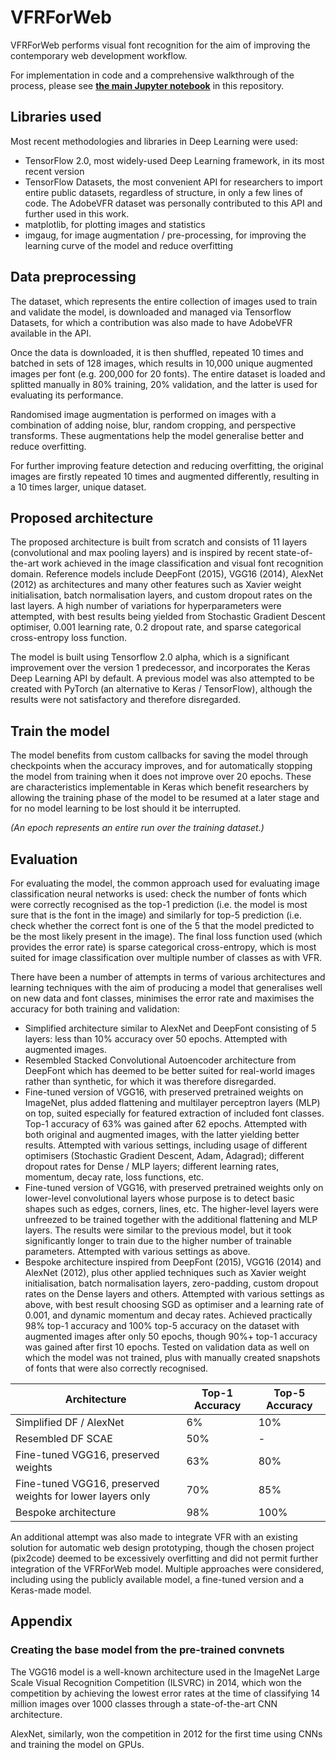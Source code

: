 # VFRForWeb

VFRForWeb performs visual font recognition for the aim of improving the contemporary web development workflow.

For implementation in code and a comprehensive walkthrough of the process, please see [**the main Jupyter notebook**](<https://github.com/SiavasFiroozbakht/VFRForWeb/blob/master/VFRForWeb.ipynb>) in this repository.

## Libraries used

Most recent methodologies and libraries in Deep Learning were used:

- TensorFlow 2.0, most widely-used Deep Learning framework, in its most recent version
- TensorFlow Datasets, the most convenient API for researchers to import entire public datasets, regardless of structure, in only a few lines of code. The AdobeVFR dataset was personally contributed to this API and further used in this work.
- matplotlib, for plotting images and statistics
- imgaug, for image augmentation / pre-processing, for improving the learning curve of the model and reduce overfitting

## Data preprocessing

The dataset, which represents the entire collection of images used to train and validate the model, is downloaded and managed via Tensorflow Datasets, for which a contribution was also made to have AdobeVFR available in the API.

Once the data is downloaded, it is then shuffled, repeated 10 times and batched in sets of 128 images, which results in 10,000 unique augmented images per font (e.g. 200,000 for 20 fonts). The entire dataset is loaded and splitted manually in 80% training, 20% validation, and the latter is used for evaluating its performance.

Randomised image augmentation is performed on images with a combination of adding noise, blur, random cropping, and perspective transforms. These augmentations help the model generalise better and reduce overfitting.

For further improving feature detection and reducing overfitting, the original images are firstly repeated 10 times and augmented differently, resulting in a 10 times larger, unique dataset.

## Proposed architecture

The proposed architecture is built from scratch and consists of 11 layers (convolutional and max pooling layers) and is inspired by recent state-of-the-art work achieved in the image classification and visual font recognition domain. Reference models include DeepFont (2015), VGG16 (2014), AlexNet (2012) as architectures and many other features such as Xavier weight initialisation, batch normalisation layers, and custom dropout rates on the last layers. A high number of variations for hyperparameters were attempted, with best results being yielded from Stochastic Gradient Descent optimiser, 0.001 learning rate, 0.2 dropout rate, and sparse categorical cross-entropy loss function.

The model is built using Tensorflow 2.0 alpha, which is a significant improvement over the version 1 predecessor, and incorporates the Keras Deep Learning API by default. A previous model was also attempted to be created with PyTorch (an alternative to Keras / TensorFlow), although the results were not satisfactory and therefore disregarded.

## Train the model

The model benefits from custom callbacks for saving the model through checkpoints when the accuracy improves, and for automatically stopping the model from training when it does not improve over 20 epochs. These are characteristics implementable in Keras which benefit researchers by allowing the training phase of the model to be resumed at a later stage and for no model learning to be lost should it be interrupted.

*(An epoch represents an entire run over the training dataset.)*

## Evaluation

For evaluating the model, the common approach used for evaluating image classification neural networks is used: check the number of fonts which were correctly recognised as the top-1 prediction (i.e. the model is most sure that is the font in the image) and similarly for top-5 prediction (i.e. check whether the correct font is one of the 5 that the model predicted to be the most likely present in the image). The final loss function used (which provides the error rate) is sparse categorical cross-entropy, which is most suited for image classification over multiple number of classes as with VFR.

There have been a number of attempts in terms of various architectures and learning techniques with the aim of producing a model that generalises well on new data and font classes, minimises the error rate and maximises the accuracy for both training and validation:

- Simplified architecture similar to AlexNet and DeepFont consisting of 5 layers: less than 10% accuracy over 50 epochs. Attempted with augmented images.
- Resembled Stacked Convolutional Autoencoder architecture from DeepFont which has deemed to be better suited for real-world images rather than synthetic, for which it was therefore disregarded.
- Fine-tuned version of VGG16, with preserved pretrained weights on ImageNet, plus added flattening and multilayer perceptron layers (MLP) on top, suited especially for featured extraction of included font classes. Top-1 accuracy of 63% was gained after 62 epochs. Attempted with both original and augmented images, with the latter yielding better results. Attempted with various settings, including usage of different optimisers (Stochastic Gradient Descent, Adam, Adagrad); different dropout rates for Dense / MLP layers; different learning rates, momentum, decay rate, loss functions, etc.
- Fine-tuned version of VGG16, with preserved pretrained weights only on lower-level convolutional layers whose purpose is to detect basic shapes such as edges, corners, lines, etc. The higher-level layers were unfreezed to be trained together with the additional flattening and MLP layers. The results were similar to the previous model, but it took significantly longer to train due to the higher number of trainable parameters. Attempted with various settings as above.
- Bespoke architecture inspired from DeepFont (2015), VGG16 (2014) and AlexNet (2012), plus other applied techniques such as Xavier weight initialisation, batch normalisation layers, zero-padding, custom dropout rates on the Dense layers and others. Attempted with various settings as above, with best result choosing SGD as optimiser and a learning rate of 0.001, and dynamic momentum and decay rates. Achieved practically 98% top-1 accuracy and 100% top-5 accuracy on the dataset with augmented images after only 50 epochs, though 90%+ top-1 accuracy was gained after first 10 epochs. Tested on validation data as well on which the model was not trained, plus with manually created snapshots of fonts that were also correctly recognised.

| Architecture                                              | Top-1 Accuracy | Top-5 Accuracy |
| --------------------------------------------------------- | -------------- | -------------- |
| Simplified DF / AlexNet                                   | 6%             | 10%            |
| Resembled DF SCAE                                         | 50%            | -              |
| Fine-tuned VGG16, preserved weights                       | 63%            | 80%            |
| Fine-tuned VGG16, preserved weights for lower layers only | 70%            | 85%            |
| Bespoke architecture                                      | 98%            | 100%           |

An additional attempt was also made to integrate VFR with an existing solution for automatic web design prototyping, though the chosen project (pix2code) deemed to be excessively overfitting and did not permit further integration of the VFRForWeb model. Multiple approaches were considered, including using the publicly available model, a fine-tuned version and a Keras-made model.

## Appendix

### Creating the base model from the pre-trained convnets

The VGG16 model is a well-known architecture used in the ImageNet Large Scale Visual Recognition Competition (ILSVRC) in 2014, which won the competition by achieving the lowest error rates at the time of classifying 14 million images over 1000 classes through a state-of-the-art CNN architecture. 

AlexNet, similarly, won the competition in 2012 for the first time using CNNs and training the model on GPUs.